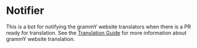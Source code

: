 # Notifier

This is a bot for notifying the grammY website translators when there is a PR
ready for translation. See the [Translation Guide](../TRANSLATING.md) for more
information about grammY website translation.
